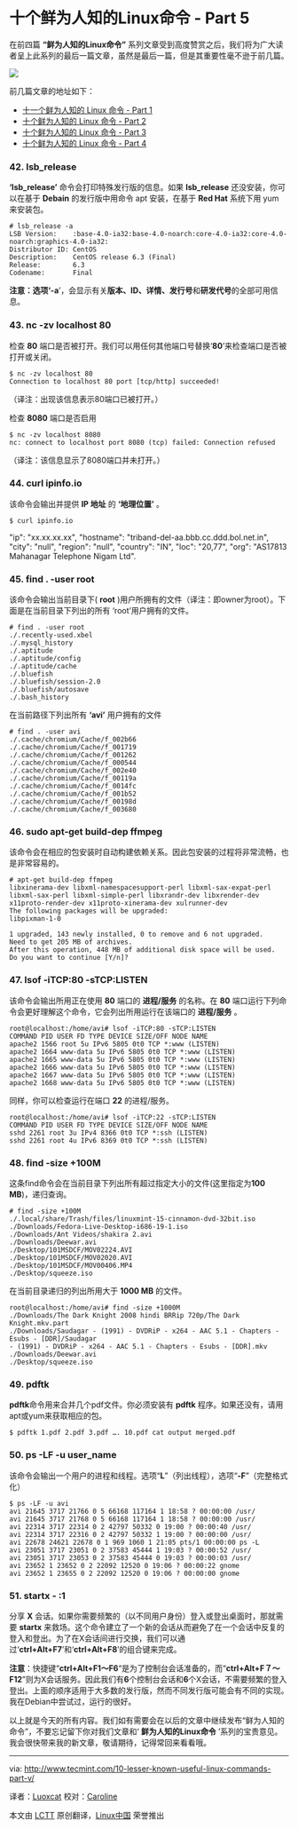 十个鲜为人知的Linux命令 - Part 5
================================================================================

在前四篇 **“鲜为人知的Linux命令”** 系列文章受到高度赞赏之后，我们将为广大读者呈上此系列的最后一篇文章，虽然是最后一篇，但是其重要性毫不逊于前几篇。

![](http://www.tecmint.com/wp-content/uploads/2013/12/10-Lesser-Known-Useful-Commands-V.png)

前几篇文章的地址如下：

- [十一个鲜为人知的 Linux 命令 - Part 1][1]
- [十个鲜为人知的 Linux 命令 - Part 2][2]
- [十个鲜为人知的 Linux 命令 - Part 3][3]
- [十个鲜为人知的 Linux 命令 - Part 4][4]

### 42. lsb_release ###

 **‘lsb_release’** 命令会打印特殊发行版的信息。如果 **lsb_release** 还没安装，你可以在基于 **Debain** 的发行版中用命令 apt 安装，在基于 **Red Hat** 系统下用 yum 来安装包。 

    # lsb_release -a
    LSB Version:    :base-4.0-ia32:base-4.0-noarch:core-4.0-ia32:core-4.0-noarch:graphics-4.0-ia32:
    Distributor ID: CentOS
    Description:    CentOS release 6.3 (Final)
    Release:        6.3
    Codename:       Final

**注意：**选项‘**-a**’，会显示有关**版本、ID、详情、发行号**和**研发代号**的全部可用信息。

### 43. nc -zv localhost 80 ###

检查 **80** 端口是否被打开。我们可以用任何其他端口号替换‘**80**’来检查端口是否被打开或关闭。

    $ nc -zv localhost 80
    Connection to localhost 80 port [tcp/http] succeeded!

 （译注：出现该信息表示80端口已被打开。）

检查 **8080** 端口是否启用

    $ nc -zv localhost 8080
    nc: connect to localhost port 8080 (tcp) failed: Connection refused
    
（译注：该信息显示了8080端口并未打开。）

### 44. curl ipinfo.io ###

该命令会输出并提供 **IP 地址** 的 **‘地理位置’** 。

    $ curl ipinfo.io 
   "ip": "xx.xx.xx.xx",
    "hostname": "triband-del-aa.bbb.cc.ddd.bol.net.in",
    "city": "null",
    "region": "null",
    "country": "IN",
    "loc": "20,77",
    "org": "AS17813 Mahanagar Telephone Nigam Ltd".

### 45. find . -user root ###

该命令会输出当前目录下( **root** )用户所拥有的文件（译注：即owner为root）。下面是在当前目录下列出的所有 ‘root’用户拥有的文件。

    # find . -user root
    ./.recently-used.xbel
    ./.mysql_history
    ./.aptitude
    ./.aptitude/config
    ./.aptitude/cache
    ./.bluefish
    ./.bluefish/session-2.0
    ./.bluefish/autosave
    ./.bash_history

在当前路径下列出所有 **‘avi’** 用户拥有的文件

    # find . -user avi
    ./.cache/chromium/Cache/f_002b66
    ./.cache/chromium/Cache/f_001719
    ./.cache/chromium/Cache/f_001262
    ./.cache/chromium/Cache/f_000544
    ./.cache/chromium/Cache/f_002e40
    ./.cache/chromium/Cache/f_00119a
    ./.cache/chromium/Cache/f_0014fc
    ./.cache/chromium/Cache/f_001b52
    ./.cache/chromium/Cache/f_00198d
    ./.cache/chromium/Cache/f_003680

### 46. sudo apt-get build-dep ffmpeg ###

该命令会在相应的包安装时自动构建依赖关系。因此包安装的过程将非常流畅，也是非常容易的。

    # apt-get build-dep ffmpeg
    libxinerama-dev libxml-namespacesupport-perl libxml-sax-expat-perl
    libxml-sax-perl libxml-simple-perl libxrandr-dev libxrender-dev
    x11proto-render-dev x11proto-xinerama-dev xulrunner-dev
    The following packages will be upgraded:
    libpixman-1-0
    
    1 upgraded, 143 newly installed, 0 to remove and 6 not upgraded.
    Need to get 205 MB of archives.
    After this operation, 448 MB of additional disk space will be used.
    Do you want to continue [Y/n]?

### 47. lsof -iTCP:80 -sTCP:LISTEN ###

该命令会输出所用正在使用 **80** 端口的 **进程/服务** 的名称。在 **80** 端口运行下列命令会更好理解这个命令，它会列出所用运行在该端口的 **进程/服务** 。

    root@localhost:/home/avi# lsof -iTCP:80 -sTCP:LISTEN
    COMMAND PID USER FD TYPE DEVICE SIZE/OFF NODE NAME
    apache2 1566 root 5u IPv6 5805 0t0 TCP *:www (LISTEN)
    apache2 1664 www-data 5u IPv6 5805 0t0 TCP *:www (LISTEN)
    apache2 1665 www-data 5u IPv6 5805 0t0 TCP *:www (LISTEN)
    apache2 1666 www-data 5u IPv6 5805 0t0 TCP *:www (LISTEN)
    apache2 1667 www-data 5u IPv6 5805 0t0 TCP *:www (LISTEN)
    apache2 1668 www-data 5u IPv6 5805 0t0 TCP *:www (LISTEN)

同样，你可以检查运行在端口 **22** 的进程/服务。

    root@localhost:/home/avi# lsof -iTCP:22 -sTCP:LISTEN
    COMMAND PID USER FD TYPE DEVICE SIZE/OFF NODE NAME
    sshd 2261 root 3u IPv4 8366 0t0 TCP *:ssh (LISTEN)
    sshd 2261 root 4u IPv6 8369 0t0 TCP *:ssh (LISTEN)

### 48. find -size +100M ###

这条find命令会在当前目录下列出所有超过指定大小的文件(这里指定为**100 MB**)，递归查询。

    # find -size +100M
    ./.local/share/Trash/files/linuxmint-15-cinnamon-dvd-32bit.iso
    ./Downloads/Fedora-Live-Desktop-i686-19-1.iso
    ./Downloads/Ant Videos/shakira 2.avi
    ./Downloads/Deewar.avi
    ./Desktop/101MSDCF/MOV02224.AVI
    ./Desktop/101MSDCF/MOV02020.AVI
    ./Desktop/101MSDCF/MOV00406.MP4
    ./Desktop/squeeze.iso

在当前目录递归的列出所用大于 **1000 MB** 的文件。

    root@localhost:/home/avi# find -size +1000M
    ./Downloads/The Dark Knight 2008 hindi BRRip 720p/The Dark Knight.mkv.part
    ./Downloads/Saudagar - (1991) - DVDRiP - x264 - AAC 5.1 - Chapters - Esubs - [DDR]/Saudagar 
    - (1991) - DVDRiP - x264 - AAC 5.1 - Chapters - Esubs - [DDR].mkv
    ./Downloads/Deewar.avi
    ./Desktop/squeeze.iso

### 49. pdftk ###

**pdftk**命令用来合并几个pdf文件。你必须安装有 **pdftk** 程序。如果还没有，请用apt或yum来获取相应的包。

    $ pdftk 1.pdf 2.pdf 3.pdf …. 10.pdf cat output merged.pdf

### 50. ps -LF -u user_name ###

该命令会输出一个用户的进程和线程。选项“**L**”（列出线程），选项“**-F**”（完整格式化）

    $ ps -LF -u avi
    avi 21645 3717 21766 0 5 66168 117164 1 18:58 ? 00:00:00 /usr/
    avi 21645 3717 21768 0 5 66168 117164 1 18:58 ? 00:00:00 /usr/
    avi 22314 3717 22314 0 2 42797 50332 0 19:00 ? 00:00:40 /usr/
    avi 22314 3717 22316 0 2 42797 50332 1 19:00 ? 00:00:00 /usr/
    avi 22678 24621 22678 0 1 969 1060 1 21:05 pts/1 00:00:00 ps -L
    avi 23051 3717 23051 0 2 37583 45444 1 19:03 ? 00:00:52 /usr/
    avi 23051 3717 23053 0 2 37583 45444 0 19:03 ? 00:00:03 /usr/
    avi 23652 1 23652 0 2 22092 12520 0 19:06 ? 00:00:22 gnome
    avi 23652 1 23655 0 2 22092 12520 0 19:06 ? 00:00:00 gnome

### 51. startx - :1 ###

分享 **X** 会话。如果你需要频繁的（以不同用户身份）登入或登出桌面时，那就需要 **startx** 来救场。这个命令建立了一个新的会话从而避免了在一个会话中反复的登入和登出。为了在X会话间进行交换，我们可以通过‘**ctrl+Alt+F7**’和‘**ctrl+Alt+F8**’的组合键来完成。

**注意**：快捷键“**ctrl+Alt+F1～F6**“是为了控制台会话准备的，而“**ctrl+Alt+F７～F12**”则为X会话服务。因此我们有**6**个控制台会话和**6**个X会话，不需要频繁的登入登出。上面的顺序适用于大多数的发行版，然而不同发行版可能会有不同的实现。我在Debian中尝试过，运行的很好。

以上就是今天的所有内容。我们如有需要会在以后的文章中继续发布“鲜为人知的命令”，不要忘记留下你对我们文章和‘ **鲜为人知的Linux命令** ’系列的宝贵意见。我会很快带来我的新文章，敬请期待，记得常回来看看哦。

--------------------------------------------------------------------------------

via: http://www.tecmint.com/10-lesser-known-useful-linux-commands-part-v/ 

译者：[Luoxcat](https://github.com/Luoxcat) 校对：[Caroline](https://github.com/carolinewuyan)

本文由 [LCTT](https://github.com/LCTT/TranslateProject) 原创翻译，[Linux中国](http://linux.cn/) 荣誉推出

[1]:http://linux.cn/article-2258-1.html
[2]:http://linux.cn/article-2265-1.html
[3]:http://linux.cn/article-2284-1.html
[4]:http://linux.cn/article-2404-1.html
